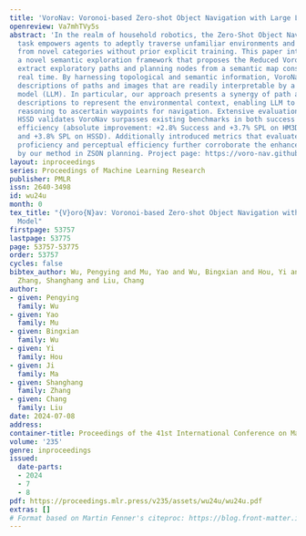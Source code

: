 ```yaml
---
title: 'VoroNav: Voronoi-based Zero-shot Object Navigation with Large Language Model'
openreview: Va7mhTVy5s
abstract: 'In the realm of household robotics, the Zero-Shot Object Navigation (ZSON)
  task empowers agents to adeptly traverse unfamiliar environments and locate objects
  from novel categories without prior explicit training. This paper introduces VoroNav,
  a novel semantic exploration framework that proposes the Reduced Voronoi Graph to
  extract exploratory paths and planning nodes from a semantic map constructed in
  real time. By harnessing topological and semantic information, VoroNav designs text-based
  descriptions of paths and images that are readily interpretable by a large language
  model (LLM). In particular, our approach presents a synergy of path and farsight
  descriptions to represent the environmental context, enabling LLM to apply commonsense
  reasoning to ascertain waypoints for navigation. Extensive evaluation on HM3D and
  HSSD validates VoroNav surpasses existing benchmarks in both success rate and exploration
  efficiency (absolute improvement: +2.8% Success and +3.7% SPL on HM3D, +2.6% Success
  and +3.8% SPL on HSSD). Additionally introduced metrics that evaluate obstacle avoidance
  proficiency and perceptual efficiency further corroborate the enhancements achieved
  by our method in ZSON planning. Project page: https://voro-nav.github.io'
layout: inproceedings
series: Proceedings of Machine Learning Research
publisher: PMLR
issn: 2640-3498
id: wu24u
month: 0
tex_title: "{V}oro{N}av: Voronoi-based Zero-shot Object Navigation with Large Language
  Model"
firstpage: 53757
lastpage: 53775
page: 53757-53775
order: 53757
cycles: false
bibtex_author: Wu, Pengying and Mu, Yao and Wu, Bingxian and Hou, Yi and Ma, Ji and
  Zhang, Shanghang and Liu, Chang
author:
- given: Pengying
  family: Wu
- given: Yao
  family: Mu
- given: Bingxian
  family: Wu
- given: Yi
  family: Hou
- given: Ji
  family: Ma
- given: Shanghang
  family: Zhang
- given: Chang
  family: Liu
date: 2024-07-08
address:
container-title: Proceedings of the 41st International Conference on Machine Learning
volume: '235'
genre: inproceedings
issued:
  date-parts:
  - 2024
  - 7
  - 8
pdf: https://proceedings.mlr.press/v235/assets/wu24u/wu24u.pdf
extras: []
# Format based on Martin Fenner's citeproc: https://blog.front-matter.io/posts/citeproc-yaml-for-bibliographies/
---
```

